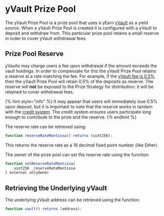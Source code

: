 # yVault Prize Pool

The yVault Prize Pool is a prize pool that uses a yEarn [yVault](https://yearn.finance/vaults) as a yield source.  When a yVault Prize Pool is created it is configured with a yVault to deposit and withdraw from.  This particular prize pool retains a small reserve in order to cover yVault withdrawal fees.  

## Prize Pool Reserve

yVaults may charge users a fee upon withdrawal if the amount exceeds the vault holdings.  In order to compensate for this the yVault Prize Pool retains a reserve at a rate matching the fee.  For example, if the [yVault fee is 0.5%](https://docs.yearn.finance/products/yvaults#delegated-yvaults) then the yVault Prize Pool will retain 0.5% of the deposits as reserve.  The reserve will **not** be exposed to the Prize Strategy for distribution: it will be retained to cover withdrawal fees.

{% hint style="info" %}
It may appear that users will immediately lose 0.5% upon deposit, but it is important to note that the reserve works in tandem with the [credit system](fairness.md).  The credit system ensures users participate long enough to contribute to the prize and the reserve.
{% endhint %}

The reserve rate can be retrieved using:

```javascript
function reserveRateMantissa() returns (uint256);
```

This returns the reserve rate as a 18 decimal fixed point number \(like Ether\).

The _owner_ of the prize pool can set the reserve rate using the function:

```javascript
function setReserveRateMantissa(
    uint256 _reserveRateMantissa
) external onlyOwner
```

## Retrieving the Underlying yVault

The underlying yVault address can be retrieved using the function:

```javascript
function vault() returns (address);
```

